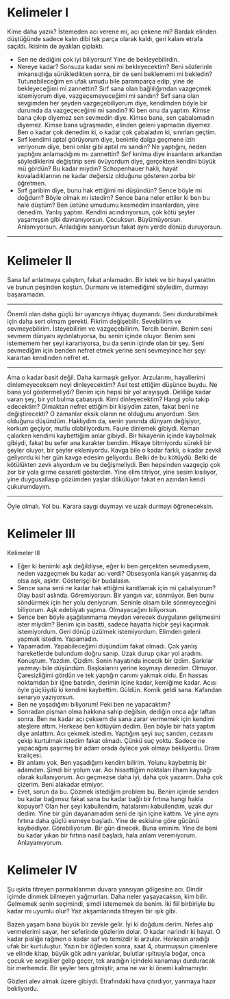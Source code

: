 # Kelimeler I

Kime daha yazık? İstemeden acı verene mi, acı çekene mi?
Bardak elinden düştüğünde sadece kalın dibi tek parça olarak kaldı, geri kalanı etrafa saçıldı. İkisinin de ayakları çıplaktı.
- Sen ne dediğini çok iyi biliyorsun!
Yine de bekleyebilirdin.
- Nereye kadar? Sonsuza kadar seni mi bekleyecektim? Beni sözlerinle imkansızlığa sürükledikten sonra, bir de seni beklememi mi bekledin? Tutunabileceğim en ufak umudu bile paramparça edip, yine de bekleyeceğimi mi zannettin? Sırf sana olan bağlılığımdan vazgeçmek istemiyorum diye, vazgeçemeyeceğimi mi sandın? Sırf sana olan sevgimden her şeyden vazgeçebiliyorum diye, kendimden böyle bir durumda da vazgeçeceğimi mi sandın? Ki ben onu da yaptım. Kimse bana çıkıp diyemez sen sevmedin diye. Kimse bana, sen çabalamadın diyemez. Kimse bana uğraşmadın, elinden geleni yapmadın diyemez. Ben o kadar çok denedim ki, o kadar çok çabaladım ki, sınırları geçtim.
- Sırf kendimi aptal görüyorum diye, benimle dalga geçmene izin veriyorum diye, beni onlar gibi aptal mı sandın? Ne yaptığını, neden yaptığını anlamadığımı mı zannettin? Sırf kırılma diye insanların arkandan söylediklerini değiştirip seni övüyordum diye, gerçekten kendini büyük mü gördün? Bu kadar mıydın? Schopenhauer haklı, hayat kovaladıklarının ne kadar değersiz olduğunu gösteren zorba bir öğretmen.
- Sırf garibim diye, bunu hak ettiğimi mi düşündün? Sence böyle mi doğdum? Böyle olmak mı istedim? Sence bana neler ettiler ki ben bu hale düştüm? Ben üstüne umudumu kesmedim insanlardan, yine denedim. Yanlış yaptım.
Kendini acındırıyorsun, çok kötü şeyler yaşamışsın gibi davranıyorsun. Çocuksun. Büyümüyorsun. Anlamıyorsun. Anladığını sanıyorsun fakat aynı yerde dönüp duruyorsun.

---

# Kelimeler II

Sana laf anlatmaya çalıştım, fakat anlamadın. Bir istek ve bir hayal yarattın ve bunun peşinden koştun. Durmanı ve istemediğimi söyledim, durmayı başaramadın.

---

Önemli olan daha güçlü bir uyarıcıya ihtiyaç duymandı. Seni durdurabilmek için daha sert olmam gerekti. Fikrim değişebilir. Sevebilirim ve sevmeyebilirim. İsteyebilirim ve vazgeçebilirim. Tercih benim. Benim seni sevmem dünyanı aydınlatıyorsa, bu senin içinde oluyor. Benim seni istememem her şeyi karartıyorsa, bu da senin içinde olan bir şey. Seni sevmediğim için benden nefret etmek yerine seni sevmeyince her şeyi karartan kendinden nefret et.

---

Ama o kadar basit değil. Daha karmaşık geliyor. Arzularımı, hayallerimi dinlemeyeceksem neyi dinleyecektim? Asıl test ettiğim düşünce buydu. Ne bana yol göstermeliydi? Benim için hepsi bir yol arayışıydı. Deliliğe kadar varan şey, bir yol bulma çabasıydı. Kimi dinleyecektim? Hangi yolu takip edecektim? Olmaktan nefret ettiğim bir kişiydim zaten, fakat beni ne değiştirecekti? O zamanlar eksik olanın ne olduğunu arıyordum. Sen olduğunu düşündüm. Haklıydım da, senin yanında dünyam değişiyor, korkum geçiyor, mutlu olabiliyordum. Faure dinlemek gibiydi. Keman çalarken kendimi kaybettiğim anlar gibiydi. Bir hikayenin içinde kaybolmak gibiydi, fakat bu sefer ana karakter bendim. Hikaye bitmiyordu sürekli bir şeyler oluyor, bir şeyler ekleniyordu. Kavga bile o kadar farklı, o kadar zevkli geliyordu ki her gün kavga edesim geliyordu. Belki de bu kötüydü. Belki de kötülükten zevk alıyordum ve bu değişmeliydi. Ben hepsinden vazgeçip çok zor bir yola girme cesareti gösterdim. Yine elim titriyor, yine sesim kısılıyor, yine duygusallaşıp gözümden yaşlar dökülüyor fakat en azından kendi çukurumdayım.

---

Öyle olmalı. Yol bu. Karara saygı duymayı ve uzak durmayı öğreneceksin.

# Kelimeler III

Kelimeler III
- Eğer ki benimki aşk değildiyse, eğer ki ben gerçekten sevmediysem, neden vazgeçmek bu kadar acı verdi? Obsesyonla karışık yaşanmış da olsa aşk, aşktır.
Gösterişçi bir budalasın.
- Sence sana seni ne kadar hak ettiğimi kanıtlamak için mi çabalıyorum? Olay basit aslında. Göremiyorsun. Bir yangın var, sönmüyor. Ben bunu söndürmek için her yolu deniyorum. Seninle olsam bile sönmeyeceğini biliyorum.
Aşk edebiyatı yapma. Olmayacağını biliyorsun.
- Sence ben böyle aşağılanmama meydan verecek duyguların gelişmesini ister miydim? Benim için basitti, sadece hayatta hiçbir şeyi kaçırmak istemiyordum. Geri dönüp üzülmek istemiyordum. Elimden geleni yapmak istedim.
Yapamadın.
- Yapamadım. Yapabileceğimi düşündüm fakat olmadı. Çok yanlış hareketlerde bulundum doğru sanıp. Uzak durup çıkar yol aradım. Konuştum. Yazdım. Çizdim. Senin hayatında incecik bir izdim. Şarkılar yazmayı bile düşündüm. Başkalarını yerine koymayı denedim. Olmuyor. Çaresizliğimi gördün ve tek yaptığın canımı yakmak oldu. En hassas noktamdan bir iğne batırdın, derimin içine kadar, kemiğime kadar. Acısı öyle güçlüydü ki kendimi kaybettim. Güldün. Komik geldi sana.
Kafandan senaryo yazıyorsun.
- Ben ne yaşadığımı biliyorum!
Peki ben ne yapacaktım?
- Sonradan pişman olma hakkına sahip değilsin, dediğin onca ağır laftan sonra. Ben ne kadar acı çeksem de sana zarar vermemek için kendimi ateşlere attım. Herkese ben kötüyüm dedim. Ben böyle bir hata yaptım diye anlattım. Acı çekmek istedim. Yaptığım şeyi suç sandım, cezasını çekip kurtulmak istedim fakat olmadı. Çünkü suç yoktu. Sadece ne yapacağını şaşırmış bir adam orada öylece yok olmayı bekliyordu.
Dram kraliçesi.
- Bir anlamı yok. Ben yaşadığımı kendim bilirim. Yolunu kaybetmiş bir adamdım. Şimdi bir yolum var. Acı hissettiğim noktaları ilham kaynağı olarak kullanıyorum. Acı geçmezse daha iyi, daha çok yazarım. Daha çok çizerim.
Beni alakadar etmiyor.
- Evet, sorun da bu. Çözmek istediğim problem bu. Benim içimde senden bu kadar bağımsız fakat sana bu kadar bağlı bir fırtına hangi hakla kopuyor? Olan her şeyi kabullendim, hatalarımı kabullendim, uzak dur dedim. Yine bir gün dayanamadım seni de işin içine kattım. Ve yine aynı fırtına daha güçlü esmeye başladı. Yine de eskisine göre gücünü kaybediyor. Görebiliyorum. Bir gün dinecek. Buna eminim. Yine de beni bu kadar yıkan bir fırtına nasıl başladı, hala anlam veremiyorum. Anlayamıyorum.

# Kelimeler IV

Şu ışıkta titreyen parmaklarımın duvara yansıyan gölgesine acı. Dindir içimde dinmek bilmeyen yağmurları. Daha neler yaşayacaksın, kim bilir. Gelmemek senin seçimindi, şimdi istememek de benim. İki fiil birbiriyle bu kadar mı uyumlu olur? Yaz akşamlarında titreyen bir ışık gibi.

Bazen yaşam bana büyük bir zevkle gelir. İyi ki doğdum derim. Nefes alıp vermelerimi sayar, her seferinde gözlerim dolar. O kadar narindir ki hayat. O kadar pisliğe rağmen o kadar saf ve temizdir ki arzular. Herkesin aradığı ufak bir kurtuluştur. Yazın bir öğleden sonra, saat 4, oturmuşsun çimenlere ve elinde kitap, büyük gök adını yankılar, bulutlar ışıltısıyla boğar, onca çocuk ve sevgililer gelip geçer, tek aradığın içindeki kanamayı durduracak bir merhemdir. Bir şeyler ters gitmiştir, ama ne var ki önemi kalmamıştır.

Gözleri alev almak üzere gibiydi. Etrafındaki hava çıtırdıyor, yanmaya hazır bekliyordu.